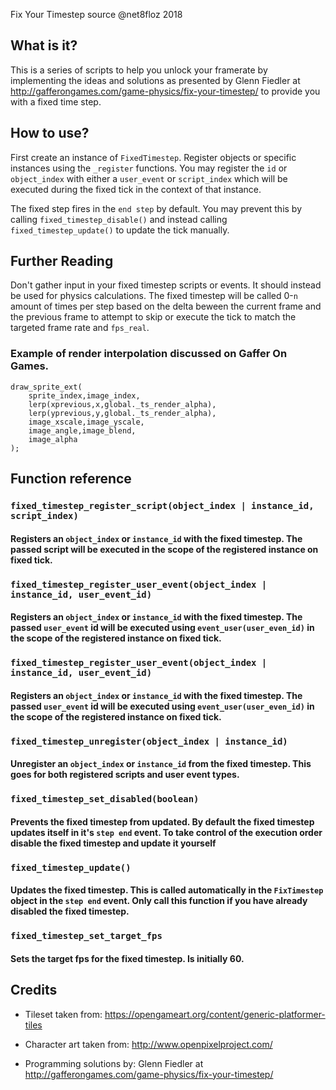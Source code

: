 Fix Your Timestep source @net8floz 2018

## What is it?

This is a series of scripts to help you unlock your framerate by implementing the ideas 
and solutions as presented by Glenn Fiedler at http://gafferongames.com/game-physics/fix-your-timestep/ to 
provide you with a fixed time step.


## How to use?
First create an instance of `FixedTimestep`. Register objects or specific instances using the `_register` functions. You may register the `id` or `object_index` with either a `user_event` or `script_index` which will be executed during the fixed tick in the context of that instance.

The fixed step fires in the `end step` by default. You may prevent this by calling `fixed_timestep_disable()` and instead calling `fixed_timestep_update()` to update the tick manually.

## Further Reading 
Don't gather input in your fixed timestep scripts or events. It should instead be used for physics calculations. The fixed timestep will be called 0-`n` amount of times per step based on the delta beween the current frame and the previous frame to attempt to skip or execute the tick to match the targeted frame rate and `fps_real`. 


### Example of render interpolation discussed on Gaffer On Games.
```
draw_sprite_ext(
	sprite_index,image_index,
	lerp(xprevious,x,global._ts_render_alpha),
	lerp(yprevious,y,global._ts_render_alpha),
	image_xscale,image_yscale,
	image_angle,image_blend,
	image_alpha
); 
```



## Function reference

### `fixed_timestep_register_script(object_index | instance_id, script_index)`
#### Registers an `object_index` or `instance_id` with the fixed timestep. The passed script will be executed in the scope of the registered instance on fixed tick. 

### `fixed_timestep_register_user_event(object_index | instance_id, user_event_id)`
#### Registers an `object_index` or `instance_id` with the fixed timestep. The passed `user_event` id  will be executed using `event_user(user_even_id)` in the scope of the registered instance on fixed tick. 

### `fixed_timestep_register_user_event(object_index | instance_id, user_event_id)`
#### Registers an `object_index` or `instance_id` with the fixed timestep. The passed `user_event` id  will be executed using `event_user(user_even_id)` in the scope of the registered instance on fixed tick. 

### `fixed_timestep_unregister(object_index | instance_id)`
#### Unregister an `object_index` or `instance_id` from the fixed timestep. This goes for both registered scripts and user event types.

### `fixed_timestep_set_disabled(boolean)`
#### Prevents the fixed timestep from updated. By default the fixed timestep updates itself in it's `step end` event. To take control of the execution order disable the fixed timestep and update it yourself

### `fixed_timestep_update()`
#### Updates the fixed timestep. This is called automatically in the `FixTimestep` object in the `step end` event. Only call this function if you have already disabled the fixed timestep.

### `fixed_timestep_set_target_fps`
#### Sets the target fps for the fixed timestep. Is initially 60.




## Credits

 - Tileset taken from:
https://opengameart.org/content/generic-platformer-tiles

 - Character art taken from:
http://www.openpixelproject.com/

 - Programming solutions by:
Glenn Fiedler at http://gafferongames.com/game-physics/fix-your-timestep/

